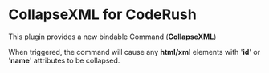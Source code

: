 CollapseXML for CodeRush 
==============
This plugin provides a new bindable Command (**CollapseXML**)

When triggered, the command will cause any **html/xml** elements with '**id**' or '**name**' attributes to be collapsed.

